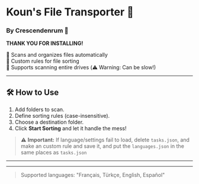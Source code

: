 # Koun's File Transporter 🚀  
### By Crescendenrum 💙  

**THANK YOU FOR INSTALLING!**  

🔹 Scans and organizes files automatically  
🔹 Custom rules for file sorting  
🔹 Supports scanning entire drives (⚠️ Warning: Can be slow!)  

---

## 🛠️ How to Use  
1. Add folders to scan.  
2. Define sorting rules (case-insensitive).  
3. Choose a destination folder.  
4. Click **Start Sorting** and let it handle the mess!  

> ⚠️ **Important:** If language/settings fail to load, delete `tasks.json`, and make an custom rule and save it, and put the `languages.json` in the same places as `tasks.json`
-----------------

-----------------
> Supported languages: "Français, Türkçe, English, Español"
